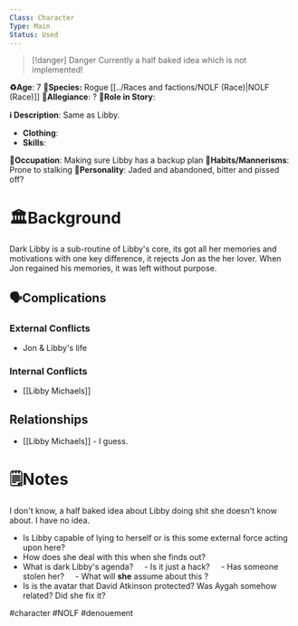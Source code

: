 ```yaml
---
Class: Character
Type: Main 
Status: Used
---
```


> [!danger] Danger
> Currently a half baked idea which is not implemented!

**♻️Age**:  7
👾**Species:** Rogue [[../Races and factions/NOLF (Race)|NOLF (Race)]]
🏅**Allegiance**: ?
**🎲Role in Story**: 

**ℹ️ Description**: 
Same as Libby.
* **Clothing**:  
* **Skills**: 

**💼Occupation**: Making sure Libby has a backup plan
**🎺Habits/Mannerisms**: Prone to stalking
**🧨Personality**: Jaded and abandoned, bitter and pissed off?

# 🏛️Background
Dark Libby is a sub-routine of Libby's core, its got all her memories and motivations with one key difference, it rejects Jon as the her lover. When Jon regained his memories, it was left without purpose.

## 🗣️Complications
### **External Conflicts**
- Jon & Libby's life
### **Internal Conflicts**
- [[Libby Michaels]]

## Relationships
-  [[Libby Michaels]] - I guess.
# 🗒️Notes
I don't know, a half baked idea about Libby doing shit she doesn't know about. I have no idea.
- Is Libby capable of lying to herself or is this some external force acting upon here?
- How does she deal with this when she finds out?
- What is dark Libby's agenda?
    - Is it just a hack?
    - Has someone stolen her?
    - What will **she** assume about this ?
- Is is the avatar that David Atkinson protected? Was Aygah somehow related? Did she fix it?


#character #NOLF #denouement 